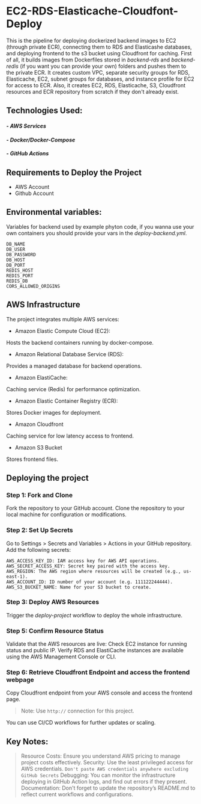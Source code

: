 # EC2-RDS-Elasticache-Cloudfont-Deploy
This is the pipeline for deploying dockerized backend images to EC2 (through private ECR), connecting them to RDS and Elasticashe databases, and deploying frontend to the s3 bucket using Cloudfront for caching. First of all, it builds images from Dockerfiles stored in _backend-rds_ and _backend-redis_ (if you want you can provide your own) folders and pushes them to the private ECR. It creates custom VPC, separate security groups for RDS, Elasticache, EC2, subnet groups for databases, and instance profile for EC2 for access to ECR. Also, it creates EC2, RDS, Elasticache, S3, Cloudfront resources and ECR repository from scratch if they don't already exist. 

## Technologies Used:

#### - _AWS Services_
#### - _Docker/Docker-Compose_
#### - _GitHub Actions_

## Requirements to Deploy the Project
- AWS Account
- Github Account

## Environmental variables:
Variables for backend used by example phyton code, if you wanna use your own containers you should provide your vars in the _deploy-backend.yml_.

    DB_NAME
    DB_USER
    DB_PASSWORD 
    DB_HOST
    DB_PORT 
    REDIS_HOST
    REDIS_PORT 
    REDIS_DB 
    CORS_ALLOWED_ORIGINS

## AWS Infrastructure
The project integrates multiple AWS services:
* Amazon Elastic Compute Cloud (EC2):

Hosts the backend containers running by docker-compose.
* Amazon Relational Database Service (RDS):

Provides a managed database for backend operations.

* Amazon ElastiCache:

Caching service (Redis) for performance optimization.
* Amazon Elastic Container Registry (ECR):

Stores Docker images for deployment.
* Amazon Cloudfront

Caching service for low latency access to frontend.
* Amazon S3 Bucket

Stores frontend files.

## Deploying the project
### Step 1: Fork and Clone
Fork the repository to your GitHub account. Clone the repository to your local machine for configuration or modifications.

### Step 2: Set Up Secrets
Go to Settings > Secrets and Variables > Actions in your GitHub repository.
Add the following secrets:

    AWS_ACCESS_KEY_ID: IAM access key for AWS API operations.
    AWS_SECRET_ACCESS_KEY: Secret key paired with the access key.
    AWS_REGION: The AWS region where resources will be created (e.g., us-east-1).
    AWS_ACCOUNT_ID: ID number of your account (e.g. 111122244444).
    AWS_S3_BUCKET_NAME: Name for your S3 bucket to create.

### Step 3: Deploy AWS Resources
Trigger the _deploy-project_ workflow to deploy the whole infrastructure.

### Step 5: Confirm Resource Status
Validate that the AWS resources are live:
Check EC2 instance for running status and public IP.
Verify RDS and ElastiCache instances are available using the AWS Management Console or CLI.

### Step 6: Retrieve Cloudfront Endpoint and access the frontend webpage
Copy Cloudfront endpoint from your AWS console and access the frontend page. 
> Note: Use `http://` connection for this project.

You can use CI/CD workflows for further updates or scaling.

## Key Notes: 
> Resource Costs: Ensure you understand AWS pricing to manage project costs effectively.
Security: Use the least privileged access for AWS credentials. `Don't paste AWS credentials anywhere excluding GitHub Secrets`
Debugging: You can monitor the infrastructure deploying in GitHub Action logs, and find out errors if they present.
Documentation: Don't forget to update the repository’s README.md to reflect current workflows and configurations.